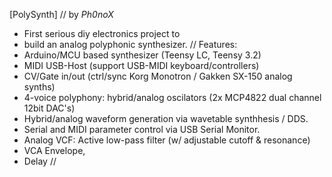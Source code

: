 [PolySynth]
// by _Ph0noX_
* First serious diy electronics project to 
* build an analog polyphonic synthesizer.
// Features:
* Arduino/MCU based synthesizer (Teensy LC, Teensy 3.2)
* MIDI USB-Host (support USB-MIDI keyboard/controllers)
* CV/Gate in/out (ctrl/sync Korg Monotron / Gakken SX-150 analog synths)
* 4-voice polyphony: hybrid/analog oscilators  (2x MCP4822 dual channel 12bit DAC's)
* Hybrid/analog waveform generation via wavetable synthhesis / DDS.
* Serial and MIDI parameter control via USB Serial Monitor.
* Analog VCF: Active low-pass filter (w/ adjustable cutoff & resonance)
* VCA Envelope, 
* Delay 
//
